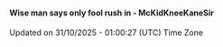 #### Wise man says only fool rush in - McKidKneeKaneSir
Updated on 31/10/2025 - 01:00:27 (UTC) Time Zone
